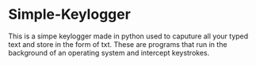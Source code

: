 # Simple-Keylogger
This is a simpe keylogger made in python used to caputure all your typed text and store in the form of txt.
These are programs that run in the background of an operating system and intercept keystrokes.

